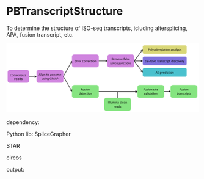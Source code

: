 # PBTranscriptStructure
To determine the structure of ISO-seq transcripts, icluding altersplicing, APA, fusion transcript, etc.

<p align="center">
  <img src="examplePlots/gene_structure_annot.png" width="550">
</p>

dependency:

Python lib: SpliceGrapher

STAR

circos

output:


